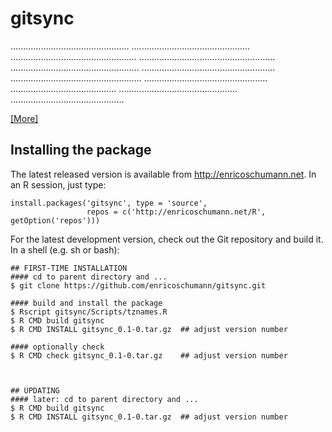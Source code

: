 # gitsync

...............................................
...............................................
..................................................
......................................................
...................................................
.....................................................
....................................................
.................................................
..........................................
...............................................
.............................................

[ [More] ](http://enricoschumann.net/R/packages/gitsync/)

## Installing the package

The latest released version is available from
http://enricoschumann.net. In an R session, just type:

    install.packages('gitsync', type = 'source',
                     repos = c('http://enricoschumann.net/R', getOption('repos')))


For the latest development version, check out the Git repository and
build it. In a shell (e.g. sh or bash):

    ## FIRST-TIME INSTALLATION
    #### cd to parent directory and ...
    $ git clone https://github.com/enricoschumann/gitsync.git

    #### build and install the package
    $ Rscript gitsync/Scripts/tznames.R
    $ R CMD build gitsync
    $ R CMD INSTALL gitsync_0.1-0.tar.gz  ## adjust version number

    #### optionally check
    $ R CMD check gitsync_0.1-0.tar.gz    ## adjust version number



    ## UPDATING
    #### later: cd to parent directory and ...
    $ R CMD build gitsync
    $ R CMD INSTALL gitsync_0.1-0.tar.gz  ## adjust version number
